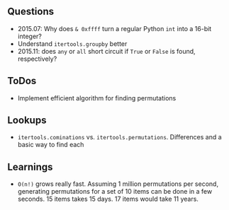 ## Questions

* 2015.07: Why does `& 0xffff` turn a regular Python `int` into a 16-bit integer?
* Understand `itertools.groupby` better
* 2015.11: does `any` or `all` short circuit if `True` or `False` is found, respectively?

## ToDos

* Implement efficient algorithm for finding permutations 

## Lookups

* `itertools.cominations` vs. `itertools.permutations`. Differences and a basic way to find each

## Learnings

* `O(n!)` grows really fast. Assuming 1 million permutations per second, generating permutations for a set of 10 items can be done in a few seconds. 15 items takes 15 days. 17 items would take 11 years.  